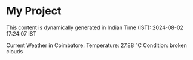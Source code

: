 # My Project

This content is dynamically generated in Indian Time (IST): 2024-08-02 17:24:07 IST


Current Weather in Coimbatore:
Temperature: 27.88 °C
Condition: broken clouds
